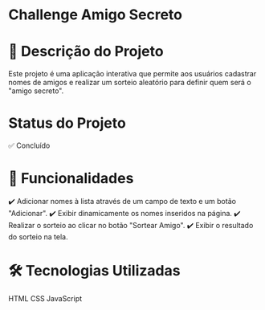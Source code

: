 # Challenge Amigo Secreto

# 📌 Descrição do Projeto
Este projeto é uma aplicação interativa que permite aos usuários cadastrar nomes de amigos e realizar um sorteio aleatório para definir quem será o "amigo secreto".

# Status do Projeto
✅ Concluído

# 🎯 Funcionalidades
✔️ Adicionar nomes à lista através de um campo de texto e um botão "Adicionar".
✔️ Exibir dinamicamente os nomes inseridos na página.
✔️ Realizar o sorteio ao clicar no botão "Sortear Amigo".
✔️ Exibir o resultado do sorteio na tela.

# 🛠️ Tecnologias Utilizadas
HTML
CSS
JavaScript

